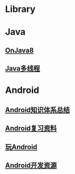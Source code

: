 # Library

# Java
## [OnJava8](https://github.wuyanzheshui.workers.dev/LingCoder/OnJava8/tree/master/docs/book)
## [Java多线程](http://concurrent.redspider.group/RedSpider.html)

# Android
## [Android知识体系总结](https://blog.csdn.net/ClAndEllen/article/details/79257663?ops_request_misc=%257B%2522request%255Fid%2522%253A%2522158770317719725256715802%2522%252C%2522scm%2522%253A%252220140713.130102334.pc%255Fall.%2522%257D&request_id=158770317719725256715802&biz_id=0&utm_source=distribute.pc_search_result.none-task-blog-2~all~first_rank_v2~rank_v25-4)
## [Android复习资料](https://juejin.im/post/6844903907047505934)
## [玩Android](https://www.wanandroid.com/index)
## [Android开发资源](https://github.com/zmywly8866/Android-Develop-Resources)


